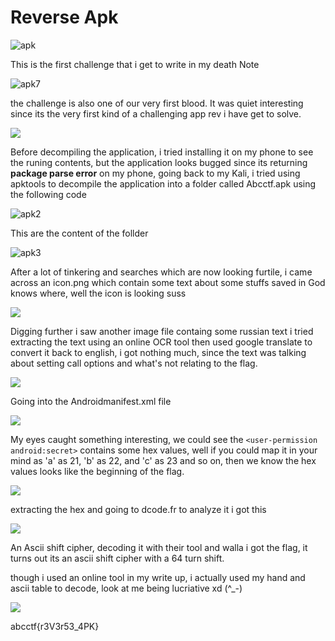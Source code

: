 # Reverse Apk

![apk](../files/rev1.png)

This is the first challenge that i get to write in my death Note

![apk7](../files/death.jpeg)

the challenge is  also one of our very first blood. It was quiet interesting
since its the very first kind of a challenging app rev i have get to solve.


![](../files/rev2.png)


Before decompiling the application, i tried installing it on my phone
to see the runing contents, but the application looks bugged since
its returning **package parse error** on my phone, going back to my Kali, i tried using apktools to decompile the application into a folder 
called Abcctf.apk using the following code

![apk2](../files/apk3.png)

This are the content of the follder

![apk3](../files/apk4.png)


After a lot of tinkering and searches which are now looking furtile,
i came across an icon.png which contain some text about some stuffs 
saved in God knows where, well the icon is looking suss

![](../files/icon.png)



Digging further i saw another image file containg some russian text
i tried extracting the text using an online OCR tool then used google
translate to convert it back to english, i got nothing much, since the 
text was talking about setting call options and what's not relating to 
the flag.


![](../files/russh.png)

Going into the Androidmanifest.xml file 


![](../files/apk7.jpg)

My eyes caught something interesting, we could see the ``` <user-permission android:secret> ```
contains some hex values, well if you could map it in your mind as 'a' as 21, 'b' as 22, and 'c' as 23
and so on, then we know the hex values looks like the beginning of the flag. 

![](../files/apk8.jpg)

extracting the hex and going to dcode.fr to analyze it i got this 

![](../files/dcode1.png)

An Ascii shift cipher, decoding it with their tool 
and walla i got the flag, it turns out its an ascii shift cipher with a 64 turn shift.

though i used an online tool in my write up, i actually
used my hand and ascii table to decode, look at me being
lucriative xd (^_-)

![](../files/flag.png)

abcctf{r3V3r53_4PK}
